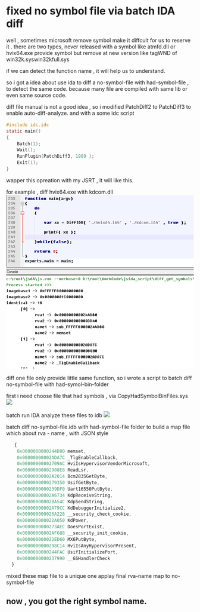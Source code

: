 # fixed no symbol file via batch IDA diff

well , sometimes microsoft remove symbol  make it diffcult for us to reserve it .
there are two types,
  never released with a symbol like atmfd.dll or hvix64.exe
  provide symbol but remove at new version like tagWND of win32k.syswin32kfull.sys

if we can detect the function name  , it will help us to understand.

so i got a idea about use ida to diff a no-symbol-file with had-symbol-file , to detect the same code.
because many file are compiled with same lib or even same source code.

diff file manual  is not a good idea , so i modified PatchDiff2 to PatchDiff3 to enable auto-diff-analyze.
and with a some idc script
```c
#include idc.idc
static main()
{
	Batch(1);
	Wait();
	RunPlugin(PatchDiff3, 1989 );
	Exit(1);
}
```
wapper this opreation with my JSRT , it will like this.

for example , diff hvix64.exe with kdcom.dll
![](./image/diff.png)


diff one file only provide little same function, so i wrote a script to batch diff no-symbol-file with had-symol-bin-folder

 first i need choose file that had symbols , via CopyHadSymbolBinFiles.sys
   ![](./image/had_symbol_bin_folder.jpg)

 batch run IDA analyze these files to idb
  ![](./image/batch_ida.jpg)

 batch diff no-symbol-file.idb with had-symbol-file folder to build a map file which about rva - name , with JSON style
```javascript
   {
	0x0000000000244D80 memset,
	0x00000000002ADA7C _TlgEnableCallback,
	0x00000000002709AC HviIsHypervisorVendorMicrosoft,
	0x00000000002908E8 ReadLsr,
	0x00000000002A2014 Bcm2835GetByte,
	0x0000000000279350 UsifGetByte,
	0x0000000000239DF0 Uart16550PutByte,
	0x00000000002A6734 KdpReceiveString,
	0x00000000002BA54C KdpSendString,
	0x00000000002A79CC KdDebuggerInitialize2,
	0x000000000026A228 __security_check_cookie,
	0x000000000022A050 KdPower,
	0x0000000000273AEC DoesPortExist,
	0x00000000002AF688 __security_init_cookie,
	0x000000000022ED60 MX6PutByte,
	0x0000000000298C14 HviIsAnyHypervisorPresent,
	0x0000000000244FAC UsifInitializePort,
	0x0000000000237990 __GSHandlerCheck
  }
```
 mixed these map file to a unique one 
 applay final rva-name map to no-symbol-file

## now , you got the right symbol name.

